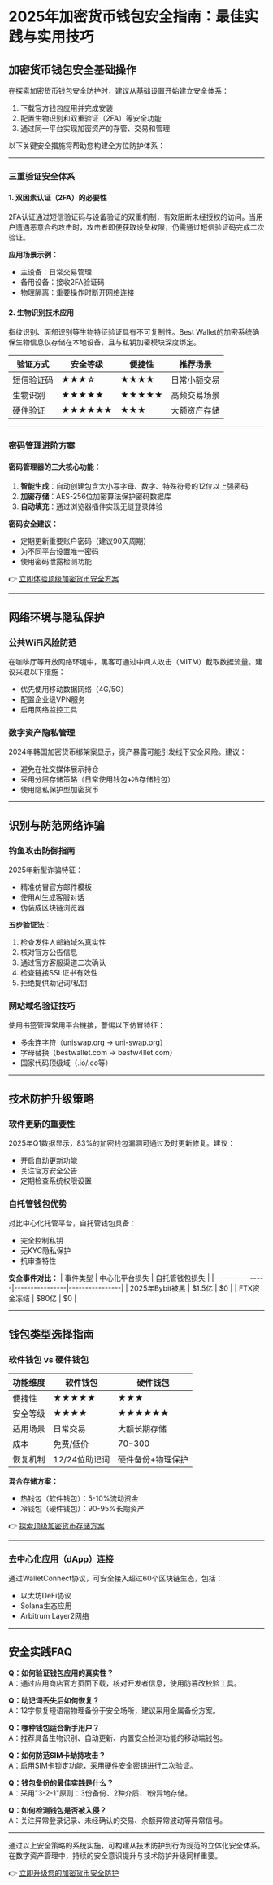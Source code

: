 # 2025年加密货币钱包安全指南：最佳实践与实用技巧

## 加密货币钱包安全基础操作

在探索加密货币钱包安全防护时，建议从基础设置开始建立安全体系：

1. 下载官方钱包应用并完成安装
2. 配置生物识别和双重验证（2FA）等安全功能
3. 通过同一平台实现加密资产的存管、交易和管理

以下关键安全措施将帮助您构建全方位防护体系：

---

### 三重验证安全体系

#### 1. 双因素认证（2FA）的必要性
2FA认证通过短信验证码与设备验证的双重机制，有效阻断未经授权的访问。当用户遭遇恶意合约攻击时，攻击者即便获取设备权限，仍需通过短信验证码完成二次验证。

**应用场景示例：**
- 主设备：日常交易管理
- 备用设备：接收2FA验证码
- 物理隔离：重要操作时断开网络连接

#### 2. 生物识别技术应用
指纹识别、面部识别等生物特征验证具有不可复制性。Best Wallet的加密系统确保生物信息仅存储在本地设备，且与私钥加密模块深度绑定。

| 验证方式 | 安全等级 | 便捷性 | 推荐场景 |
|---------|----------|--------|----------|
| 短信验证码 | ★★★☆     | ★★★★   | 日常小额交易 |
| 生物识别 | ★★★★★    | ★★★★★  | 高频交易场景 |
| 硬件验证 | ★★★★★★   | ★★★    | 大额资产存储 |

---

### 密码管理进阶方案

#### 密码管理器的三大核心功能：
1. **智能生成**：自动创建包含大小写字母、数字、特殊符号的12位以上强密码
2. **加密存储**：AES-256位加密算法保护密码数据库
3. **自动填充**：通过浏览器插件实现无缝登录体验

**密码安全建议：**
- 定期更新重要账户密码（建议90天周期）
- 为不同平台设置唯一密码
- 使用密码泄露检测功能

👉 [立即体验顶级加密货币安全方案](https://bit.ly/okx_welcome)

---

## 网络环境与隐私保护

### 公共WiFi风险防范
在咖啡厅等开放网络环境中，黑客可通过中间人攻击（MITM）截取数据流量。建议采取以下措施：
- 优先使用移动数据网络（4G/5G）
- 配置企业级VPN服务
- 启用网络监控工具

### 数字资产隐私管理
2024年韩国加密货币绑架案显示，资产暴露可能引发线下安全风险。建议：
- 避免在社交媒体展示持仓
- 采用分层存储策略（日常使用钱包+冷存储钱包）
- 使用隐私保护型加密货币

---

## 识别与防范网络诈骗

### 钓鱼攻击防御指南
2025年新型诈骗特征：
- 精准仿冒官方邮件模板
- 使用AI生成客服对话
- 伪装成区块链浏览器

**五步验证法：**
1. 检查发件人邮箱域名真实性
2. 核对官方公告信息
3. 通过官方客服渠道二次确认
4. 检查链接SSL证书有效性
5. 拒绝提供助记词/私钥

### 网站域名验证技巧
使用书签管理常用平台链接，警惕以下仿冒特征：
- 多余连字符（uniswap.org → uni-swap.org）
- 字母替换（bestwallet.com → bestw4llet.com）
- 国家代码顶级域（.io/.co等）

---

## 技术防护升级策略

### 软件更新的重要性
2025年Q1数据显示，83%的加密钱包漏洞可通过及时更新修复。建议：
- 开启自动更新功能
- 关注官方安全公告
- 定期检查系统权限设置

### 自托管钱包优势
对比中心化托管平台，自托管钱包具备：
- 完全控制私钥
- 无KYC隐私保护
- 抗审查特性

**安全事件对比：**
| 事件类型       | 中心化平台损失 | 自托管钱包损失 |
|----------------|----------------|----------------|
| 2025年Bybit被黑 | $1.5亿         | $0             |
| FTX资金冻结     | $80亿          | $0             |

---

## 钱包类型选择指南

### 软件钱包 vs 硬件钱包

| 功能维度   | 软件钱包                 | 硬件钱包               |
|------------|--------------------------|------------------------|
| 便捷性     | ★★★★★                   | ★★★                    |
| 安全等级   | ★★★★                    | ★★★★★★                 |
| 适用场景   | 日常交易                | 大额长期存储           |
| 成本       | 免费/低价               | $70-$300               |
| 恢复机制   | 12/24位助记词           | 硬件备份+物理保护      |

**混合存储方案：**
- 热钱包（软件钱包）：5-10%流动资金
- 冷钱包（硬件钱包）：90-95%长期资产

👉 [探索顶级加密货币存储方案](https://bit.ly/okx_welcome)

---

### 去中心化应用（dApp）连接
通过WalletConnect协议，可安全接入超过60个区块链生态，包括：
- 以太坊DeFi协议
- Solana生态应用
- Arbitrum Layer2网络

---

## 安全实践FAQ

**Q：如何验证钱包应用的真实性？**  
A：通过应用商店官方页面下载，核对开发者信息，使用防篡改校验工具。

**Q：助记词丢失后如何恢复？**  
A：12字恢复短语需物理备份于安全场所，建议采用金属备份方案。

**Q：哪种钱包适合新手用户？**  
A：推荐具备生物识别、自动更新、内置安全检测功能的移动端钱包。

**Q：如何防范SIM卡劫持攻击？**  
A：启用SIM卡锁定功能，采用硬件安全密钥进行二次验证。

**Q：钱包备份的最佳实践是什么？**  
A：采用"3-2-1"原则：3份备份、2种介质、1份异地存储。

**Q：如何检测钱包是否被入侵？**  
A：关注异常登录记录、未经确认的交易、余额异常波动等异常信号。

---

通过以上安全策略的系统实施，可构建从技术防护到行为规范的立体化安全体系。在数字资产管理中，持续的安全意识提升与技术防护升级同样重要。

👉 [立即升级您的加密货币安全防护](https://bit.ly/okx_welcome)